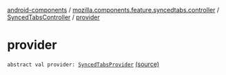 [android-components](../../index.md) / [mozilla.components.feature.syncedtabs.controller](../index.md) / [SyncedTabsController](index.md) / [provider](./provider.md)

# provider

`abstract val provider: `[`SyncedTabsProvider`](../../mozilla.components.feature.syncedtabs.storage/-synced-tabs-provider/index.md) [(source)](https://github.com/mozilla-mobile/android-components/blob/master/components/feature/syncedtabs/src/main/java/mozilla/components/feature/syncedtabs/controller/SyncedTabsController.kt#L16)